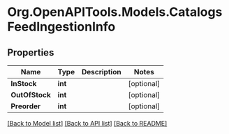 # Org.OpenAPITools.Models.CatalogsFeedIngestionInfo

## Properties

Name | Type | Description | Notes
------------ | ------------- | ------------- | -------------
**InStock** | **int** |  | [optional] 
**OutOfStock** | **int** |  | [optional] 
**Preorder** | **int** |  | [optional] 

[[Back to Model list]](../README.md#documentation-for-models) [[Back to API list]](../README.md#documentation-for-api-endpoints) [[Back to README]](../README.md)

